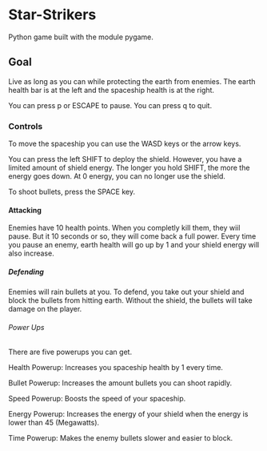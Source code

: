 # Star-Strikers

Python game built with the module pygame.

## Goal

Live as long as you can while protecting the earth from enemies.
The earth health bar is at the left and the spaceship health is at the right.

You can press p or ESCAPE to pause. You can press q to quit. 

### Controls

To move the spaceship you can use the WASD keys or the arrow keys.

You can press the left SHIFT to deploy the shield. However, you have a limited amount of shield energy.
The longer you hold SHIFT, the more the energy goes down. At 0 energy, you can no longer use the shield. 

To shoot bullets, press the SPACE key.

#### Attacking

Enemies have 10 health points. When you completly kill them, they wiil pause. But it 10 seconds or so, they will come back a full power. Every time you pause an enemy, earth health will go up by 1 and your shield energy will also increase.

##### Defending

Enemies will rain bullets at you. To defend, you take out your shield and block the bullets from hitting earth. Without the shield, the bullets will take damage on the player. 

###### Power Ups

There are five powerups you can get.

Health Powerup: Increases you spaceship health by 1 every time.

Bullet Powerup: Increases the amount bullets you can shoot rapidly.

Speed Powerup: Boosts the speed of your spaceship.

Energy Powerup: Increases the energy of your shield when the energy is lower than 45 (Megawatts).

Time Powerup: Makes the enemy bullets slower and easier to block.
